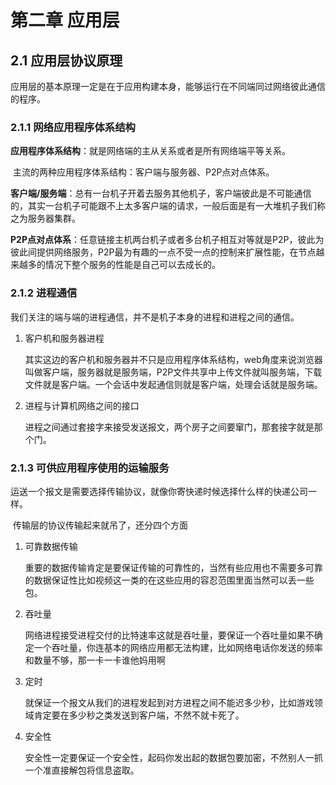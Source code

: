 # 第二章 应用层

## 2.1 应用层协议原理

​		应用层的基本原理一定是在于应用构建本身，能够运行在不同端同过网络彼此通信的程序。

### 2.1.1 网络应用程序体系结构

​	**应用程序体系结构**：就是网络端的主从关系或者是所有网络端平等关系。

​	主流的两种应用程序体系结构：客户端与服务器、P2P点对点体系。

**客户端/服务端**：总有一台机子开着去服务其他机子，客户端彼此是不可能通信的，其实一台机子可能跟不上太多客户端的请求，一般后面是有一大堆机子我们称之为服务器集群。

**P2P点对点体系**：任意链接主机两台机子或者多台机子相互对等就是P2P，彼此为彼此间提供网络服务，P2P最为有趣的一点不受一点的控制来扩展性能，在节点越来越多的情况下整个服务的性能是自己可以去成长的。

### 2.1.2 进程通信

​	我们关注的端与端的进程通信，并不是机子本身的进程和进程之间的通信。

1. 客户机和服务器进程

   其实这边的客户机和服务器并不只是应用程序体系结构，web角度来说浏览器叫做客户端，服务器就是服务端，P2P文件共享中上传文件就叫服务端，下载文件就是客户端。一个会话中发起通信则就是客户端，处理会话就是服务端。

2. 进程与计算机网络之间的接口

   进程之间通过套接字来接受发送报文，两个房子之间要窜门，那套接字就是那个门。

### 2.1.3 可供应用程序使用的运输服务

​	运送一个报文是需要选择传输协议，就像你寄快递时候选择什么样的快递公司一样。

​	传输层的协议传输起来就吊了，还分四个方面

1. 可靠数据传输

   重要的数据传输肯定是要保证传输的可靠性的，当然有些应用也不需要多可靠的数据保证性比如视频这一类的在这些应用的容忍范围里面当然可以丢一些包。

2. 吞吐量

   网络进程接受进程交付的比特速率这就是吞吐量，要保证一个吞吐量如果不确定一个吞吐量，你连基本的网络应用都无法构建，比如网络电话你发送的频率和数量不够，那一卡一卡谁他妈用啊

3. 定时

   就保证一个报文从我们的进程发起到对方进程之间不能迟多少秒，比如游戏领域肯定要在多少秒之类发送到客户端，不然不就卡死了。

4. 安全性

   安全性一定要保证一个安全性，起码你发出起的数据包要加密，不然别人一抓一个准直接解包将信息盗取。

